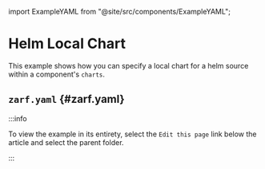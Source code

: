 import ExampleYAML from "@site/src/components/ExampleYAML";

# Helm Local Chart

This example shows how you can specify a local chart for a helm source within a component's `charts`.

## `zarf.yaml` {#zarf.yaml}

:::info

To view the example in its entirety, select the `Edit this page` link below the article and select the parent folder.

:::

<ExampleYAML example="helm-local-chart" showLink={false} />
